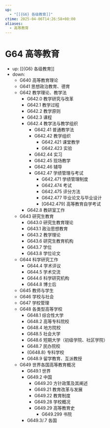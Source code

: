```yaml
---
up:
  - "[[{G6} 各级教育]]"
ctime: 2025-04-06T14:26:58+08:00
aliases:
  - 高等教育
---
```


# G64 高等教育

- up: [[{G6} 各级教育]]
- down:	
	- G640 高等教育理论
	- G641 思想政治教育、德育
	- G642 教学理论、教学法
		- G642.0 教学研究与改革
		- G642.1 教学过程
		- G642.2 教学原则
		- G642.3 课程
		- G642.4 教学法与教学组织
			- G642.41 普通教学法
			- G642.42 教学组织
				- G642.421 课堂教学
				- G642.423 实验
			- G642.44 实习
			- G642.45 现场教学
			- G642.46 辅导
			- G642.47 学绩管理与考试
				- G642.471 学绩管理制度
				- G642.474 考试
				- G642.475 评分方法
				- G642.477 毕业论文与毕业设计
				- [G642.479] 高等教育自学考试
		- G642.8 教研室工作
	- G643 研究生教育
		- G643.0 研究生教育理论
		- G643.1 政治思想教育
		- G643.2 教学理论
		- G643.6 研究生教育机构
		- G643.7 学位
		- G643.8 学位论文
	- G644 科学研究工作
		- G644.4 学术评议
		- G644.5 学术交流
		- G644.6 科学研究机构
		- G644.8 博士后
	- G645 教师与学生
	- G646 学校与社会
	- G647 学校管理
	- G648 各类型高等学校
		- G648.1 综合性大学
		- G648.2 高等专科院校
		- G648.4 地方院校
		- G648.5 社会大学
		- G648.6 短期大学（初级学院、社区学院）
		- G648.7 民办院校
		- {G648.8} 专科学校
		- G648.9 留学教育、互派教授
	- G649 世界各国高等教育概况
		- G649.1 世界
		- G649.2 中国
			- G649.20 方针政策及其阐述
			- G649.21 教育改革与发展
			- G649.22 教育制度
			- G649.28 学校概况
			- G649.29 高等教育史
				- G649.299 书院
		- G649.3/.7 各国
	
